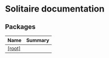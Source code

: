 # Solitaire  documentation


## Packages  
  
|  Name|  Summary| 
|---|---|
| <a name="////PointingToDeclaration/"></a>[[root]]([root]/index.md) | 
